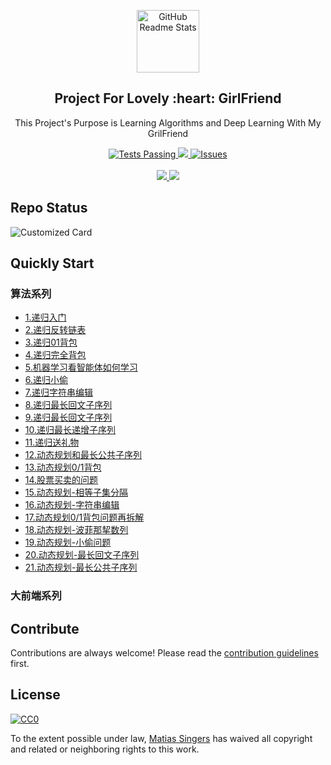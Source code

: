 <p align="center">
 <img width="100px" src="https://res.cloudinary.com/anuraghazra/image/upload/v1594908242/logo_ccswme.svg" align="center" alt="GitHub Readme Stats" />
 <h2 align="center">Project For Lovely :heart: GirlFriend </h2>
 <p align="center">This Project's Purpose is Learning Algorithms and Deep Learning With My GrilFriend</p>
</p>
  <p align="center">
    <a href="https://github.com/anuraghazra/github-readme-stats/actions">
      <img alt="Tests Passing" src="https://github.com/anuraghazra/github-readme-stats/workflows/Test/badge.svg" />
    </a>
    <a href="https://codecov.io/gh/anuraghazra/github-readme-stats">
      <img src="https://codecov.io/gh/anuraghazra/github-readme-stats/branch/master/graph/badge.svg" />
    </a>
    <a href="https://github.com/guohuijuan1/LearnAlgorithmsWithBoyfriend">
      <img alt="Issues" src="https://img.shields.io/github/issues/anuraghazra/github-readme-stats?color=0088ff" />
    </a>
    <a>
    </a> 
    <br />
    <br />
    <a href="https://a.paddle.com/v2/click/16413/119403?link=1227">
      <img src="https://img.shields.io/badge/Supported%20by-VSCode%20Power%20User%20%E2%86%92-gray.svg?colorA=655BE1&colorB=4F44D6&style=for-the-badge"/>
    </a>
    <a href="https://a.paddle.com/v2/click/16413/119403?link=2345">
      <img src="https://img.shields.io/badge/Supported%20by-Node%20Cli.com%20%E2%86%92-gray.svg?colorA=61c265&colorB=4CAF50&style=for-the-badge"/>
    </a>
  </p>
</p>

## Repo Status
![Customized Card](https://github-readme-stats.vercel.app/api/pin?username=guohuijuan1&repo=LearnAlgorithmsWithBoyfriend&title_color=fff&icon_color=f9f9f9&text_color=9f9f9f&bg_color=151515)

## Quickly Start

### 算法系列

* [1.递归入门](https://github.com/guohuijuan1/LearnAlgorithmsWithBoyfriend/issues/1)
* [2.递归反转链表](https://github.com/guohuijuan1/LearnAlgorithmsWithBoyfriend/issues/2)
* [3.递归01背包](https://github.com/guohuijuan1/LearnAlgorithmsWithBoyfriend/issues/3)
* [4.递归完全背包](https://github.com/guohuijuan1/LearnAlgorithmsWithBoyfriend/issues/4)
* [5.机器学习看智能体如何学习](https://github.com/guohuijuan1/LearnAlgorithmsWithBoyfriend/issues/5)
* [6.递归小偷](https://github.com/guohuijuan1/LearnAlgorithmsWithBoyfriend/issues/6)
* [7.递归字符串编辑](https://github.com/guohuijuan1/LearnAlgorithmsWithBoyfriend/issues/7)
* [8.递归最长回文子序列](https://github.com/guohuijuan1/LearnAlgorithmsWithBoyfriend/issues/8)
* [9.递归最长回文子序列](https://github.com/guohuijuan1/LearnAlgorithmsWithBoyfriend/issues/9)
* [10.递归最长递增子序列](https://github.com/guohuijuan1/LearnAlgorithmsWithBoyfriend/issues/10)
* [11.递归送礼物](https://github.com/guohuijuan1/LearnAlgorithmsWithBoyfriend/issues/11)
* [12.动态规划和最长公共子序列](https://github.com/guohuijuan1/LearnAlgorithmsWithBoyfriend/issues/12)
* [13.动态规划0/1背包](https://github.com/guohuijuan1/LearnAlgorithmsWithBoyfriend/issues/13)
* [14.股票买卖的问题](https://github.com/guohuijuan1/LearnAlgorithmsWithBoyfriend/issues/14)
* [15.动态规划-相等子集分隔](https://github.com/guohuijuan1/LearnAlgorithmsWithBoyfriend/issues/16)
* [16.动态规划-字符串编辑](https://github.com/guohuijuan1/LearnAlgorithmsWithBoyfriend/issues/17)
* [17.动态规划0/1背包问题再拆解](https://github.com/guohuijuan1/LearnAlgorithmsWithBoyfriend/issues/18)
* [18.动态规划-波菲那挈数列](https://github.com/guohuijuan1/LearnAlgorithmsWithBoyfriend/issues/19)
* [19.动态规划-小偷问题](https://github.com/guohuijuan1/LearnAlgorithmsWithBoyfriend/issues/20)
* [20.动态规划-最长回文子序列](https://github.com/guohuijuan1/LearnAlgorithmsWithBoyfriend/issues/21)
* [21.动态规划-最长公共子序列](https://github.com/guohuijuan1/LearnAlgorithmsWithBoyfriend/issues/22)

### 大前端系列

## Contribute

Contributions are always welcome!
Please read the [contribution guidelines](contributing.md) first.

## License

[![CC0](https://licensebuttons.net/p/zero/1.0/88x31.png)](https://creativecommons.org/publicdomain/zero/1.0/)

To the extent possible under law, [Matias Singers](https://mts.io) has waived all copyright and related or neighboring rights to this work.
